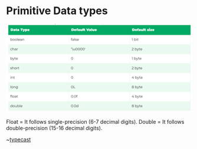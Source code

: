 # Primitive Data types

![datatypes](../../Images/datatypes.png)

Float = It follows single-precision (6-7 decimal digits).
Double = It follows double-precision (15-16 decimal digits).

~[typecast](../../Images/typecast.jpg)